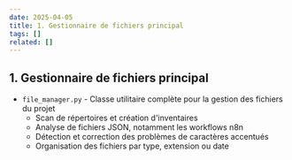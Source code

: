 ```yaml
---
date: 2025-04-05
title: 1. Gestionnaire de fichiers principal
tags: []
related: []
---
```


## 1. Gestionnaire de fichiers principal

- `file_manager.py` - Classe utilitaire complète pour la gestion des fichiers du projet
  - Scan de répertoires et création d'inventaires
  - Analyse de fichiers JSON, notamment les workflows n8n
  - Détection et correction des problèmes de caractères accentués
  - Organisation des fichiers par type, extension ou date

##

